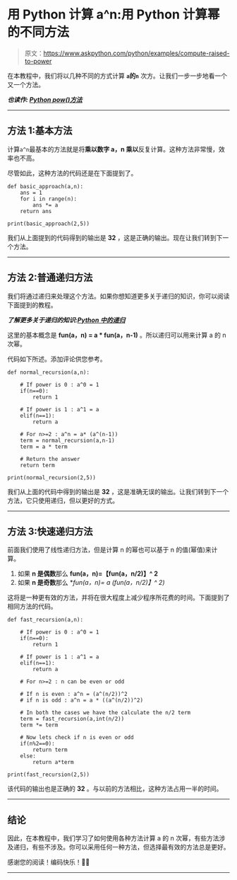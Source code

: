 # 用 Python 计算 a^n:用 Python 计算幂的不同方法

> 原文：<https://www.askpython.com/python/examples/compute-raised-to-power>

在本教程中，我们将以几种不同的方式计算 **`a`的`n`** 次方。让我们一步一步地看一个又一个方法。

***也读作: [Python pow()方法](https://www.askpython.com/python/built-in-methods/python-pow)***

* * *

## 方法 1:基本方法

计算`a^n`最基本的方法就是将**乘以数字 a，n 乘以**反复计算。这种方法非常慢，效率也不高。

尽管如此，这种方法的代码还是在下面提到了。

```
def basic_approach(a,n):
    ans = 1
    for i in range(n):
        ans *= a
    return ans

print(basic_approach(2,5))

```

我们从上面提到的代码得到的输出是 **32** ，这是正确的输出。现在让我们转到下一个方法。

* * *

## 方法 2:普通递归方法

我们将通过递归来处理这个方法。如果你想知道更多关于递归的知识，你可以阅读下面提到的教程。

***了解更多关于递归的知识:[Python 中的递归](https://www.askpython.com/python/python-recursion-function)***

这里的基本概念是 **fun(a，n) = a * fun(a，n-1)** 。所以递归可以用来计算 a 的 n 次幂。

代码如下所述。添加评论供您参考。

```
def normal_recursion(a,n):

    # If power is 0 : a^0 = 1
    if(n==0):
        return 1

    # If power is 1 : a^1 = a
    elif(n==1):
        return a

    # For n>=2 : a^n = a* (a^(n-1))
    term = normal_recursion(a,n-1)
    term = a * term

    # Return the answer
    return term

print(normal_recursion(2,5))

```

我们从上面的代码中得到的输出是 **32** ，这是准确无误的输出。让我们转到下一个方法，它只使用递归，但以更好的方式。

* * *

## 方法 3:快速递归方法

前面我们使用了线性递归方法，但是计算 n 的幂也可以基于 n 的值(幂值)来计算。

1.  如果 **n 是偶数**那么 **fun(a，n)=【fun(a，n/2)】^ 2**
2.  如果 **n 是奇数**那么 **fun(a，n)= a *(fun(a，n/2)】^ 2)**

这将是一种更有效的方法，并将在很大程度上减少程序所花费的时间。下面提到了相同方法的代码。

```
def fast_recursion(a,n):

    # If power is 0 : a^0 = 1
    if(n==0):
        return 1

    # If power is 1 : a^1 = a
    elif(n==1):
        return a

    # For n>=2 : n can be even or odd

    # If n is even : a^n = (a^(n/2))^2
    # if n is odd : a^n = a * ((a^(n/2))^2)

    # In both the cases we have the calculate the n/2 term
    term = fast_recursion(a,int(n/2))
    term *= term

    # Now lets check if n is even or odd
    if(n%2==0):
        return term
    else:
        return a*term

print(fast_recursion(2,5))

```

该代码的输出也是正确的 **32** 。与以前的方法相比，这种方法占用一半的时间。

* * *

## 结论

因此，在本教程中，我们学习了如何使用各种方法计算 a 的 n 次幂，有些方法涉及递归，有些不涉及。你可以采用任何一种方法，但选择最有效的方法总是更好。

感谢您的阅读！编码快乐！👩‍💻

* * *